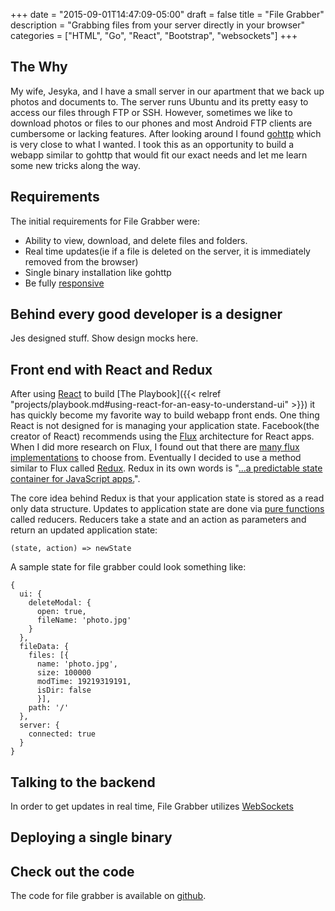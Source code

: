 +++
date = "2015-09-01T14:47:09-05:00"
draft = false
title = "File Grabber"
description = "Grabbing files from your server directly in your browser"
categories = ["HTML", "Go", "React", "Bootstrap", "websockets"]
+++

## The Why

My wife, Jesyka, and I have a small server in our apartment that we back up photos and documents to. The server runs Ubuntu and its pretty easy to access our files through FTP or SSH. However, sometimes we like to download photos or files to our phones and most Android FTP clients are cumbersome or lacking features. After looking around I found [gohttp](https://github.com/itang/gohttp) which is very close to what I wanted. I took this as an opportunity to build a webapp similar to gohttp that would fit our exact needs and let me learn some new tricks along the way.

## Requirements

The initial requirements for File Grabber were:

* Ability to view, download, and delete files and folders.
* Real time updates(ie if a file is deleted on the server, it is immediately removed from the browser)
* Single binary installation like gohttp
* Be fully [responsive](https://en.wikipedia.org/wiki/Responsive_web_design)

## Behind every good developer is a designer

Jes designed stuff. Show design mocks here.


## Front end with React and Redux

After using [React](https://facebook.github.io/react/) to build [The Playbook]({{< relref "projects/playbook.md#using-react-for-an-easy-to-understand-ui" >}}) it has quickly become my favorite way to build webapp front ends. One thing React is not designed for is managing your application state. Facebook(the creator of React) recommends using the [Flux](https://facebook.github.io/flux/) architecture for React apps. When I did more research on Flux, I found out that there are [many flux implementations](https://github.com/voronianski/flux-comparison) to choose from. Eventually I decided to use a method similar to Flux called [Redux](http://rackt.github.io/redux/). Redux in its own words is "[...a predictable state container for JavaScript apps.](http://rackt.github.io/redux/)".

The core idea behind Redux is that your application state is stored as a read only data structure. Updates to application state are done via [pure functions](https://en.wikipedia.org/wiki/Pure_function) called reducers. Reducers take a state and an action as parameters and return an updated application state:

```
(state, action) => newState
```

A sample state for file grabber could look something like:

```
{
  ui: {
    deleteModal: {
      open: true,
      fileName: 'photo.jpg'
    }
  },
  fileData: {
    files: [{
      name: 'photo.jpg',
      size: 100000
      modTime: 19219319191,
      isDir: false
      }],
    path: '/'
  },
  server: {
    connected: true
  }
}
```

## Talking to the backend

In order to get updates in real time, File Grabber utilizes [WebSockets](https://developer.mozilla.org/en-US/docs/Web/API/WebSockets_API)

## Deploying a single binary

## Check out the code

The code for file grabber is available on [github](https://github.com/Jwsonic/file-grabber).
